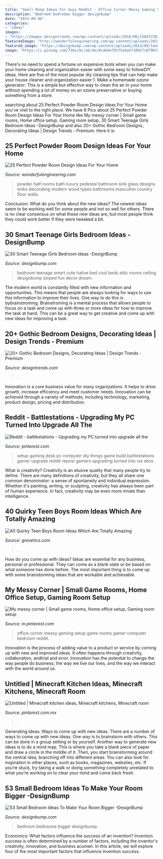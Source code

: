 ```yaml
---
title: "Small Room Ideas For Guys Reddit - Office Corner Messy Gaming Setup Game Rooms Gamer Computer Bedroom Reddit"
description: "Bedroom bedrooms bigger designbump"
date: "2023-09-06"
categories:
- "ideas"
images:
- "https://images.designtrends.com/wp-content/uploads/2016/06/15043730/Contemporary-Gothic-Bedroom-Idea2.jpg"
featuredImage: "http://wonderfulengineering.com/wp-content/uploads/2014/09/25-powder-room-ideas-24.jpg"
featured_image: "https://designbump.com/wp-content/uploads/2014/09/teenage-girl-bedroom-ideaas-014.jpg"
image: "https://i.pinimg.com/736x/0c/a6/4e/0ca64e791f5a9a5f3892fc07907ce9f6.jpg"
---
```



There's no need to spend a fortune on expensive tools when you can make your home cleaning and organization easier with some easy to followDIY ideas. Here are five of the most popular diy cleaning tips that can help make your house cleaner and organization easier:1. Make a homemade ozone generator: This is a simple but effective way to clean the air in your home without spending a lot of money on an ozone preservative or buying something from a store.

	

		
searching about 25 Perfect Powder Room Design Ideas For Your Home you've visit to the right place. We have 8 Pics about 25 Perfect Powder Room Design Ideas For Your Home like My messy corner | Small game rooms, Home office setup, Gaming room setup, 30 Smart Teenage Girls Bedroom Ideas -DesignBump and also 20+ Gothic Bedroom Designs, Decorating Ideas | Design Trends - Premium. Here it is:
		
    
## 25 Perfect Powder Room Design Ideas For Your Home

<img loading=lazy src="http://wonderfulengineering.com/wp-content/uploads/2014/09/25-powder-room-ideas-24.jpg" onerror="this.onerror=null;this.src='https://tse4.mm.bing.net/th?id=OIP.CDMSqFYIJ3yPPZjlD9t3dQHaLH&amp;pid=15.1';" alt="25 Perfect Powder Room Design Ideas For Your Home">

_Source: wonderfulengineering.com_

>powder half rooms bath luxury pedestal bathroom sink glass designs sinks decorating modern wood types bathrooms masculine country floor walls. 

	

Conclusion: What do you think about the new ideas?
The newest ideas seem to be working well for some people and not so well for others. There is no clear consensus on what these new ideas are, but most people think they could work better if they were tweaked a bit.

    
## 30 Smart Teenage Girls Bedroom Ideas -DesignBump

<img loading=lazy src="https://designbump.com/wp-content/uploads/2014/09/teenage-girl-bedroom-ideaas-014.jpg" onerror="this.onerror=null;this.src='https://tse4.mm.bing.net/th?id=OIP.okV7_NwxkgjD14VTyNuedgHaGZ&amp;pid=15.1';" alt="30 Smart Teenage Girls Bedroom Ideas -DesignBump">

_Source: designbump.com_

>bedroom teenage smart cute hative bed cool beds attic rooms ceiling designbump sloped fun decor dream. 

	

The modern world is constantly filled with new information and opportunities. This means that people are always looking for ways to use this information to improve their lives. One way to do this is bybrainstroming. Brainstroming is a mental process that allows people to focus on a task and come up with three or more ideas for how to improve the task at hand. This can be a great way to get creative and come up with new ideas for improving a task.

    
## 20+ Gothic Bedroom Designs, Decorating Ideas | Design Trends - Premium

<img loading=lazy src="https://images.designtrends.com/wp-content/uploads/2016/06/15043730/Contemporary-Gothic-Bedroom-Idea2.jpg" onerror="this.onerror=null;this.src='https://tse3.mm.bing.net/th?id=OIP.yMXPGSo8PubAdKfBcoNzhwHaE8&amp;pid=15.1';" alt="20+ Gothic Bedroom Designs, Decorating Ideas | Design Trends - Premium">

_Source: designtrends.com_

>. 

	

Innovation is a core business value for many organizations. It helps to drive growth, increase efficiency and meet customer needs. Innovation can be achieved through a variety of methods, including technology, marketing, product design, pricing and distribution.

    
## Reddit - Battlestations - Upgrading My PC Turned Into Upgrade All The

<img loading=lazy src="https://i.pinimg.com/736x/f9/db/7c/f9db7cb4615d763d720056e83e106347.jpg" onerror="this.onerror=null;this.src='https://tse2.mm.bing.net/th?id=OIP.-sCA_rlujPYalbsrzWocOAHaJ3&amp;pid=15.1';" alt="Reddit - battlestations - Upgrading my PC turned into upgrade all the">

_Source: pinterest.com_

>setup gaming desk pc computer diy things game build battlestations gamer upgrade reddit repost gamers upgrading turned into via xbox. 

	

What is creativity?
Creativity is an elusive quality that many people try to define. There are many definitions of creativity, but they all share one common denominator: a sense of spontaneity and individual expression. Whether it's painting, writing, or sculpting, creativity has always been part of human experience. In fact, creativity may be even more innate than intelligence.

    
## 40 Quirky Teen Boys Room Ideas Which Are Totally Amazing

<img loading=lazy src="https://www.gravetics.com/wp-content/uploads/2017/06/Elegant-Blue-White-Room-Decor-1024x1024.jpg" onerror="this.onerror=null;this.src='https://tse4.mm.bing.net/th?id=OIP.53JdyXTBsB31ckyGC0KGSgHaHa&amp;pid=15.1';" alt="40 Quirky Teen Boys Room Ideas Which Are Totally Amazing">

_Source: gravetics.com_

>. 

	

How do you come up with ideas?
Ideas are essential for any business, personal or professional. They can come as a blank slate or be based on what someone has done before. The most important thing is to come up with some brainstorming ideas that are workable and achievable.

    
## My Messy Corner | Small Game Rooms, Home Office Setup, Gaming Room Setup

<img loading=lazy src="https://i.pinimg.com/736x/0c/a6/4e/0ca64e791f5a9a5f3892fc07907ce9f6.jpg" onerror="this.onerror=null;this.src='https://tse1.mm.bing.net/th?id=OIP.Bww_ret3KxgEaqh1rFVafQHaJ3&amp;pid=15.1';" alt="My messy corner | Small game rooms, Home office setup, Gaming room setup">

_Source: in.pinterest.com_

>office corner messy gaming setup game rooms gamer computer bedroom reddit. 

	

Innovation is the process of adding value to a product or service by coming up with new and improved ideas. It often happens through creativity, collaboration, andtrial and error. Innovation has the potential to change the way people do business, the way we live our lives, and the way we interact with the world around us.

    
## Untitled | Minecraft Kitchen Ideas, Minecraft Kitchens, Minecraft Room

<img loading=lazy src="https://i.pinimg.com/736x/d4/fb/91/d4fb918fbdfc2460d4531895bab7ecbf.jpg" onerror="this.onerror=null;this.src='https://tse1.mm.bing.net/th?id=OIP.rEHKBzAEMC7CNJsJBeMKkgHaEK&amp;pid=15.1';" alt="Untitled | Minecraft kitchen ideas, Minecraft kitchens, Minecraft room">

_Source: pinterest.com.mx_

>. 

	

Generating Ideas: Ways to come up with new ideas.
There are a number of ways to come up with new ideas. One way is to brainstorm with others. This can be done in a group setting or by yourself. Another way to generate new ideas is to do a mind map. This is where you take a blank piece of paper and draw a circle in the middle of it. Then, you start brainstorming around the central idea, branching off into different areas. You can also look for inspiration in other places, such as books, magazines, websites, etc. If you’re stuck, try taking a walk or doing something completely unrelated to what you’re working on to clear your mind and come back fresh.

    
## 53 Small Bedroom Ideas To Make Your Room Bigger -DesignBump

<img loading=lazy src="https://designbump.com/wp-content/uploads/2014/11/small-bedrooms-006.jpg" onerror="this.onerror=null;this.src='https://tse3.mm.bing.net/th?id=OIP.rBKCXsvXyh01LCunrjSYXwHaKi&amp;pid=15.1';" alt="53 Small Bedroom Ideas To Make Your Room Bigger -DesignBump">

_Source: designbump.com_

>bedroom bedrooms bigger designbump. 

	

Economics: What factors influence the success of an invention?
Invention success is often determined by a number of factors, including the inventor's creativity, innovation, and business acumen. In this article, we will explore four of the most important factors that influence invention success.

